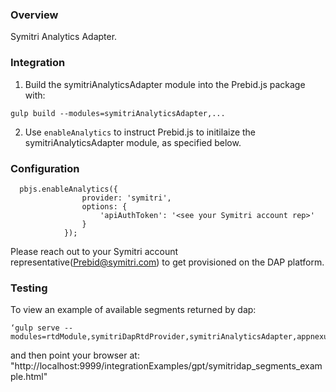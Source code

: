 ### Overview

 Symitri Analytics Adapter.

### Integration

 1) Build the symitriAnalyticsAdapter module into the Prebid.js package with:

 ```
 gulp build --modules=symitriAnalyticsAdapter,...
 ```

 2) Use `enableAnalytics` to instruct Prebid.js to initilaize the symitriAnalyticsAdapter module, as specified below.

### Configuration

```
  pbjs.enableAnalytics({
				provider: 'symitri',
				options: {
					'apiAuthToken': '<see your Symitri account rep>'
				}
			});
 ```

Please reach out to your Symitri account representative(Prebid@symitri.com) to get provisioned on the DAP platform.


### Testing
To view an example of available segments returned by dap:
```
‘gulp serve --modules=rtdModule,symitriDapRtdProvider,symitriAnalyticsAdapter,appnexusBidAdapter,sovrnBidAdapter’
```
and then point your browser at:
"http://localhost:9999/integrationExamples/gpt/symitridap_segments_example.html"
